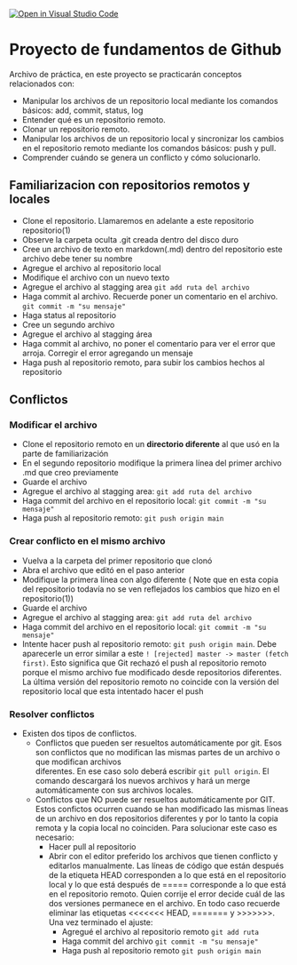 [![Open in Visual Studio Code](https://classroom.github.com/assets/open-in-vscode-c66648af7eb3fe8bc4f294546bfd86ef473780cde1dea487d3c4ff354943c9ae.svg)](https://classroom.github.com/online_ide?assignment_repo_id=9883733&assignment_repo_type=AssignmentRepo)
# Proyecto de fundamentos de Github

Archivo de práctica, en este proyecto se practicarán conceptos relacionados con: 

* Manipular los archivos de un repositorio local mediante los comandos básicos: add, commit, status, log
* Entender qué es un repositorio remoto.
* Clonar un repositorio remoto.
* Manipular los archivos de un repositorio local y sincronizar los cambios en el repositorio remoto mediante los comandos básicos: push y pull.
* Comprender cuándo se genera un conflicto y cómo solucionarlo.


## Familiarizacion con repositorios remotos  y locales
*	Clone el repositorio. Llamaremos en adelante a este repositorio repositorio(1)
* Observe la carpeta oculta .git creada dentro del disco duro
*	Cree un archivo de texto en markdown(.md) dentro del repositorio este archivo debe tener su nombre
*	Agregue el archivo al repositorio local
*	Modifique el archivo con un nuevo texto
*	Agregue el archivo al stagging area  ``git add ruta del archivo``
*	Haga commit al archivo. Recuerde poner un comentario en el archivo.   ``git commit -m "su mensaje" ``
*	Haga status al repositorio
*	Cree un segundo archivo 
*	Agregue el archivo al stagging área 
*	Haga commit al archivo,  no poner el comentario para ver el error que arroja. Corregir el error agregando un mensaje
*	Haga push al repositorio remoto, para subir los cambios hechos al repositorio

## Conflictos
### Modificar el archivo
* Clone el repositorio remoto en un **directorio diferente** al que usó en la parte de familiarización
* En el segundo repositorio modifique la primera línea del primer archivo .md que creo previamente
* Guarde el archivo
* Agregue el archivo al stagging area:  ``git add ruta del archivo``
* Haga commit del archivo en el repositorio local: ``git commit -m "su mensaje" ``
* Haga push al repositorio remoto: ``git push origin main``
### Crear conflicto en el mismo archivo
* Vuelva a la carpeta del primer repositorio que clonó
* Abra el archivo que editó en el paso anterior
* Modifique la primera línea con algo diferente ( Note que en esta copia del repositorio todavía no se ven reflejados los cambios que hizo en el repositorio(1))
* Guarde el archivo
* Agregue el archivo al stagging area:  ``git add ruta del archivo``
* Haga commit del archivo en el repositorio local: ``git commit -m "su mensaje" ``
* Intente hacer push al repositorio remoto: ``git push origin main``. Debe aparecerle un error similar a este ``! [rejected] master -> master (fetch first)``. Esto significa que Git rechazó el push al repositorio remoto porque el mismo archivo fue modificado desde repositorios diferentes. La última versión del repositorio remoto no coincide con la versión del repositorio local que esta intentado hacer el push
### Resolver conflictos
* Existen dos tipos de conflictos. 
  * Conflictos que pueden ser resueltos automáticamente por git. Esos son conflictos que no modifican las mismas partes de un archivo o que modifican archivos   
 diferentes.  En ese caso solo deberá escribir ``git pull origin``. El comando descargará los nuevos archivos y hará un merge automáticamente con sus archivos locales.
  * Conflictos que NO puede ser resueltos automáticamente por GIT. Estos confictos ocurren cuando se han modificado las mismas líneas de un archivo en dos repositorios diferentes y por lo tanto la copia remota y la copia local no coinciden.  Para solucionar este caso es necesario: 
    * Hacer pull al repositorio
    * Abrir con el editor preferido los archivos que tienen conflicto y editarlos manualmente. Las líneas de código que están después de la etiqueta HEAD corresponden a lo que está en el repositorio local y lo que está después de ===== corresponde a lo que está en el repositorio remoto. Quien corrije el error decide cuál de las dos versiones permanece en el archivo. En todo caso recuerde eliminar las etiquetas <<<<<<< HEAD, ======= y >>>>>>>. Una vez terminado el ajuste:
       * Agregué el archivo al repositorio remoto  ``git add ruta``
       * Haga commit del archivo ``git commit -m "su mensaje" ``
       * Haga push al repositorio remoto ``git push origin main``


